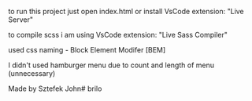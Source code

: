 to run this project just open index.html or install VsCode extension: "Live Server"

to compile scss i am using VsCode extension: "Live Sass Compiler"

used css naming - Block Element Modifer [BEM]

I didn't used hamburger menu due to count and length of menu (unnecessary)

Made by Sztefek John# brilo
